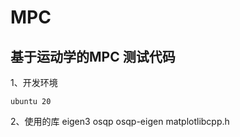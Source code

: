# MPC
## 基于运动学的MPC 测试代码
1、开发环境
```
ubuntu 20
```


2、使用的库
  eigen3
  osqp
  osqp-eigen
  matplotlibcpp.h
